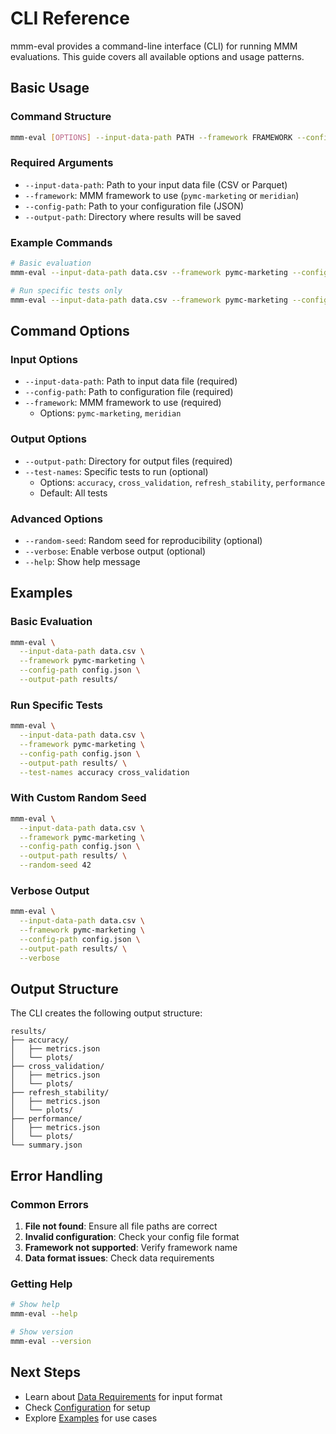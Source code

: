 # CLI Reference

mmm-eval provides a command-line interface (CLI) for running MMM evaluations. This guide covers all available options and usage patterns.

## Basic Usage

### Command Structure

```bash
mmm-eval [OPTIONS] --input-data-path PATH --framework FRAMEWORK --config-path PATH --output-path PATH
```

### Required Arguments

- `--input-data-path`: Path to your input data file (CSV or Parquet)
- `--framework`: MMM framework to use (`pymc-marketing` or `meridian`)
- `--config-path`: Path to your configuration file (JSON)
- `--output-path`: Directory where results will be saved

### Example Commands

```bash
# Basic evaluation
mmm-eval --input-data-path data.csv --framework pymc-marketing --config-path config.json --output-path results/

# Run specific tests only
mmm-eval --input-data-path data.csv --framework pymc-marketing --config-path config.json --output-path results/ --test-names accuracy cross_validation
```

## Command Options

### Input Options

- `--input-data-path`: Path to input data file (required)
- `--config-path`: Path to configuration file (required)
- `--framework`: MMM framework to use (required)
  - Options: `pymc-marketing`, `meridian`

### Output Options

- `--output-path`: Directory for output files (required)
- `--test-names`: Specific tests to run (optional)
  - Options: `accuracy`, `cross_validation`, `refresh_stability`, `performance`
  - Default: All tests

### Advanced Options

- `--random-seed`: Random seed for reproducibility (optional)
- `--verbose`: Enable verbose output (optional)
- `--help`: Show help message

## Examples

### Basic Evaluation

```bash
mmm-eval \
  --input-data-path data.csv \
  --framework pymc-marketing \
  --config-path config.json \
  --output-path results/
```

### Run Specific Tests

```bash
mmm-eval \
  --input-data-path data.csv \
  --framework pymc-marketing \
  --config-path config.json \
  --output-path results/ \
  --test-names accuracy cross_validation
```

### With Custom Random Seed

```bash
mmm-eval \
  --input-data-path data.csv \
  --framework pymc-marketing \
  --config-path config.json \
  --output-path results/ \
  --random-seed 42
```

### Verbose Output

```bash
mmm-eval \
  --input-data-path data.csv \
  --framework pymc-marketing \
  --config-path config.json \
  --output-path results/ \
  --verbose
```

## Output Structure

The CLI creates the following output structure:

```
results/
├── accuracy/
│   ├── metrics.json
│   └── plots/
├── cross_validation/
│   ├── metrics.json
│   └── plots/
├── refresh_stability/
│   ├── metrics.json
│   └── plots/
├── performance/
│   ├── metrics.json
│   └── plots/
└── summary.json
```

## Error Handling

### Common Errors

1. **File not found**: Ensure all file paths are correct
2. **Invalid configuration**: Check your config file format
3. **Framework not supported**: Verify framework name
4. **Data format issues**: Check data requirements

### Getting Help

```bash
# Show help
mmm-eval --help

# Show version
mmm-eval --version
```

## Next Steps

- Learn about [Data Requirements](../user-guide/data.md) for input format
- Check [Configuration](../getting-started/configuration.md) for setup
- Explore [Examples](../examples/basic-usage.md) for use cases 